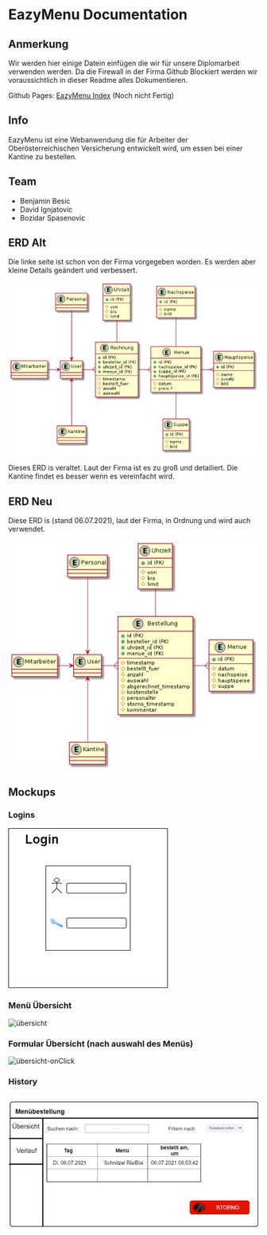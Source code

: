 # EazyMenu Documentation

## Anmerkung

Wir werden hier einige Datein einfügen die wir für unsere Diplomarbeit verwenden werden. Da die Firewall in der Firma Github Blockiert werden wir voraussichtlich in dieser Readme alles Dokumentieren.

Github Pages: [EazyMenu Index](https://musikfreunde.github.io/eazy-menu-docs/) (Noch nicht Fertig)

## Info 

EazyMenu ist eine Webanwendung die für Arbeiter der Oberösterreichischen Versicherung entwickelt wird, um essen bei einer Kantine zu bestellen.

## Team

* Benjamin Besic
* David Ignjatovic
* Bozidar Spasenovic


## ERD Alt

Die linke seite ist schon von der Firma vorgegeben worden. Es werden aber kleine Details geändert und verbessert. 

![ERD-alt](erd.png)

Dieses ERD is veraltet. Laut der Firma ist es zu groß und detailiert. Die Kantine findet es besser wenn es vereinfacht wird.

## ERD Neu

Diese ERD is (stand 06.07.2021), laut der Firma, in Ordnung und wird auch verwendet.

![ERD-neu](erd-neu.png)

## Mockups

### Logins

![login](login-view.png)

### Menü Übersicht 

![übersicht](menubestellung-übersicht.png)

### Formular Übersicht (nach auswahl des Menüs)

![übersicht-onClick](menubestellung-übersicht-onClick.png)

### History

![history mockup-view](history.png)


